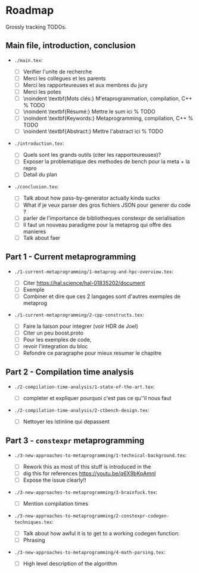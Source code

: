 # Roadmap

Grossly tracking TODOs.

## Main file, introduction, conclusion

- `./main.tex`:

  * [ ] Verifier l'unite de recherche
  * [ ] Merci les collegues et les parents
  * [ ] Merci les rapporteureuses et aux membres du jury
  * [ ] Merci les potes
  * [ ] \noindent \textbf{Mots clés:} M\'etaprogrammation, compilation, C++ % TODO
  * [ ] \noindent \textbf{Résumé:} Mettre le sum ici % TODO
  * [ ] \noindent \textbf{Keywords:} Metaprogramming, compilation, C++ % TODO
  * [ ] \noindent \textbf{Abstract:} Mettre l'abstract ici % TODO

- `./introduction.tex`:

  * [ ] Quels sont les grands outils (citer les rapporteureuses)?
  * [ ] Exposer la problematique des methodes de bench pour la meta + la repro
  * [ ] Detail du plan

- `./conclusion.tex`:

  * [ ] Talk about how pass-by-generator actually kinda sucks
  * [ ] What if je veux parser des gros fichiers JSON pour generer du code ?
  * [ ] parler de l'importance de bibliotheques constexpr de serialisation
  * [ ] Il faut un nouveau paradigme pour la metaprog qui offre des manieres
  * [ ] Talk about faer

## Part 1 - Current metaprogramming

- `./1-current-metaprogramming/1-metaprog-and-hpc-overview.tex`:

  * [ ] Citer https://hal.science/hal-01835202/document
  * [ ] Exemple
  * [ ] Combiner et dire que ces 2 langages sont d'autres exemples de metaprog

- `./1-current-metaprogramming/2-cpp-constructs.tex`:

  * [ ] Faire la liaison pour integrer (voir HDR de Joel)
  * [ ] Citer un peu boost.proto
  * [ ] Pour les exemples de code,
  * [ ] revoir l'integration du bloc
  * [ ] Refondre ce paragraphe pour mieux resumer le chapitre

## Part 2 - Compilation time analysis

- `./2-compilation-time-analysis/1-state-of-the-art.tex`:

  * [ ] completer et expliquer pourquoi c'est pas ce qu''il nous faut

- `./2-compilation-time-analysis/2-ctbench-design.tex`:

  * [ ] Nettoyer les lstinline qui depassent

## Part 3 - `constexpr` metaprogramming

- `./3-new-approaches-to-metaprogramming/1-technical-background.tex`:

  * [ ] Rework this as most of this stuff is introduced in the
  * [ ] dig this for references https://youtu.be/q6X9bKpAmnI
  * [ ] Expose the issue clearly!!

- `./3-new-approaches-to-metaprogramming/3-brainfuck.tex`:

  * [ ] Mention compilation times

- `./3-new-approaches-to-metaprogramming/2-constexpr-codegen-techniques.tex`:

  * [ ] Talk about how awful it is to get to a working codegen function:
  * [ ] Phrasing

- `./3-new-approaches-to-metaprogramming/4-math-parsing.tex`:

  * [ ] High level description of the algorithm

